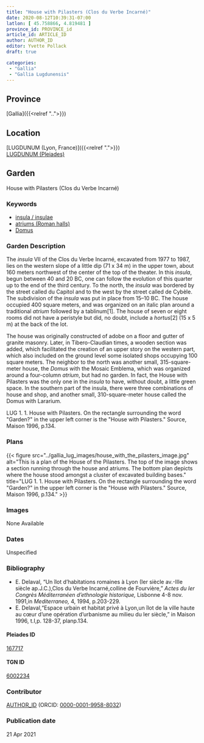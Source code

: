 ```yaml
---
title: "House with Pilasters (Clos du Verbe Incarné)"
date: 2020-08-12T10:39:31-07:00
latlon: [ 45.758866, 4.819481 ]
province_id: PROVINCE_id
article_id: ARTICLE_ID
author: AUTHOR_ID
editor: Yvette Pollack
draft: true

categories:
 - "Gallia"
 - "Gallia Lugdunensis"
---
```


## Province
[Gallia]({{<relref "..">}})

## Location

[LUGDUNUM (Lyon, France)]({{<relref ".">}}) \
[LUGDUNUM (Pleiades)](https://pleiades.stoa.org/places/167717)

<!--### Location Description-->

<!-- LEAVE THIS BLANK FOR NOW -->

<!--## Sublocation-->

<!--
[AREA WITHIN LOCATION, LIKE “PALATINE HILL”](GEOREFERENCE LINK)
A sublocation is any area larger than an individual garden, but located within a location. I would always try to include a link to a controlled vocabulary here if possible. This ID may well be different from the Garden ID, e.g., Pompeii versus a Garden in one of the houses which has its own Pleiades ID.
-->

<!--### Sublocation Description-->

<!-- DESCRIPTION -->

## Garden
House with Pilasters (Clos du Verbe Incarné)

### Keywords
- [insula / insulae](http://vocab.getty.edu/page/aat/300000325)
- [atriums (Roman halls)](http://vocab.getty.edu/page/aat/300004097)
- [Domus](http://vocab.getty.edu/page/aat/300005506)

### Garden Description
The *insula* VII of the Clos du Verbe Incarné, excavated from 1977 to 1987, lies on the western slope of a little dip (71 x 34 m) in the upper town, about 160 meters northwest of the center of the top of the theater. In this *insula*, begun between 40 and 20 BC, one can follow the evolution of this quarter up to the end of the third century. To the north, the *insula* was bordered by the street called du Capitol and to the west by the street called de Cybèle. The subdivision of the *insula* was put in place from 15–10 BC. The house occupied 400 square meters, and was organized on an italic plan around a traditional *atrium* followed by a tablinum[1]. The house of seven or eight rooms did not have a peristyle but did, no doubt, include a *hortus*[2] (15 x 5 m) at the back of the lot.

The house was originally constructed of adobe on a floor and gutter of granite masonry. Later, in Tibero-Claudian times, a wooden section was added, which facilitated the creation of an upper story on the western part, which also included on the ground level some isolated shops occupying 100 square meters. The neighbor to the north was another small, 315-square-meter house, the *Domus* with the Mosaic Emblema, which was organized around a four-column *atrium*, but had no garden. In fact, the House with Pilasters was the only one in the *insula* to have, without doubt, a little green space. In the southern part of the insula, there were three combinations of house and shop, and another small, 310-square-meter house called the Domus with Lararium.

LUG 1. 1. House with Pilasters. On the rectangle surrounding the word "Garden?" in the upper left corner is the "House with Pilasters." Source, Maison 1996, p.134.

### Plans
{{< figure src="../gallia_lug_images/house_with_the_pilasters_image.jpg" alt="This is a plan of the House of the Pilasters. The top of the image shows a section running through the house and atriums. The bottom plan depicts where the house stood amongst a cluster of excavated building bases." title="LUG 1. 1. House with Pilasters. On the rectangle surrounding the word \"Garden?\" in the upper left corner is the \"House with Pilasters.\" Source, Maison 1996, p.134." >}}
<!--
{{< figure src="IMG_URL" alt="ALT_TEXT" title="CAPTION" >}}
-->

### Images

None Available

### Dates
Unspecified

### Bibliography
- E. Delaval, “Un îlot d’habitations romaines à Lyon  (Ier  siècle  av.-IIIe siècle ap.J.C.),Clos du Verbe Incarné,colline de Fourvière,” *Actes du Ier Congrès Méditerranéen d’ethnologie historique,* Lisbonne 4-8 nov. 1991,in *Mediterraneo,* 4, 1994, p.203-229.  
- E. Delaval,“Espace urbain et habitat privé à Lyon,un îlot de la ville haute au cœur d’une opération d’urbanisme au milieu du Ier siècle,” in Maison 1996, t.I,p. 128-37, planp.134.  

<!--#### Periodo ID-->

<!-- [PERIODO_ID](https://pleiades.stoa.org/places/PLEIADES_ID) -->

#### Pleiades ID

[167717](https://pleiades.stoa.org/places/167717)

#### TGN ID
[6002234](http://vocab.getty.edu/page/tgn/6002234)

### Contributor
[AUTHOR_ID](link) (ORCID: [0000-0001-9958-8032](https://orcid.org/0000-0001-9958-8032))  

### Publication date

21 Apr 2021

<!--### Related articles-->

<!-- Links to other related articles. Leave blank for now -->